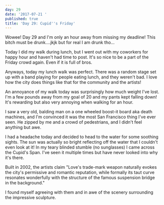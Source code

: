 ```yaml
---
day: 29
date: '2017-07-21 '
published: true
title: 'Day 29: Cupid''s Friday'
---
```

Wowee! Day 29 and I'm only an hour away from missing my deadline! This bitch must be drunk....jkjk but for real I am drunk tho...

Today I did my walk during lunch, but I went out with my coworkers for happy hour and haven't had time to post. It's so nice to be a part of the Friday crowd again. Even if it is full of bros.

Anyways, today my lunch walk was perfect. There was a random stage set up with a band playing for people eating lunch, and they weren't bad. I love how the city does things like that for the community and the artists!

An annoyance of my walk today was surprisingly how much weight I've lost. I'm a few pounds away from my goal of 20 and my pants kept falling down! It's rewarding but also very annoying when walking for an hour.

I saw a very old, balding man on a one wheeled boost-it board aka death machines, and I'm convinced it was the most San Francisco thing I've ever seen. He zipped by me and a crowd of pedestrians, and I didn't feel anything but awe.

I had a headache today and decided to head to the water for some soothing sights. The sun was actually so bright reflecting off the water that I couldn't even look at it! In my teary blinded stumble (no sunglasses) I came across the Cupid's Span. I've seen it multiple times but have never looked into why it's there.

Built in 2002, the artists claim "Love's trade-mark weapon naturally evokes the city's permissive and romantic reputation, while formally its taut curve resonates wonderfully with the structure of the famous suspension bridge in the background." 

I found myself agreeing with them and in awe of the scenery surrounding the impressive sculpture. 



